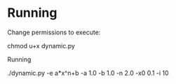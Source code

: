 <h1>Running</h1>

<p>Change permissions to execute:</p>
<p>chmod u+x dynamic.py</p>


<p>Running</p>

./dynamic.py -e a*x^n+b -a 1.0 -b 1.0 -n 2.0 -x0 0.1 -i 10